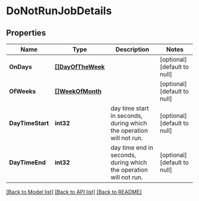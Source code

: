 # DoNotRunJobDetails

## Properties
Name | Type | Description | Notes
------------ | ------------- | ------------- | -------------
**OnDays** | [**[]DayOfTheWeek**](DayOfTheWeek.md) |  | [optional] [default to null]
**OfWeeks** | [**[]WeekOfMonth**](WeekOfMonth.md) |  | [optional] [default to null]
**DayTimeStart** | **int32** | day time start in seconds, during which the operation will not run. | [optional] [default to null]
**DayTimeEnd** | **int32** | day time end in seconds, during which the operation will not run. | [optional] [default to null]

[[Back to Model list]](../README.md#documentation-for-models) [[Back to API list]](../README.md#documentation-for-api-endpoints) [[Back to README]](../README.md)

